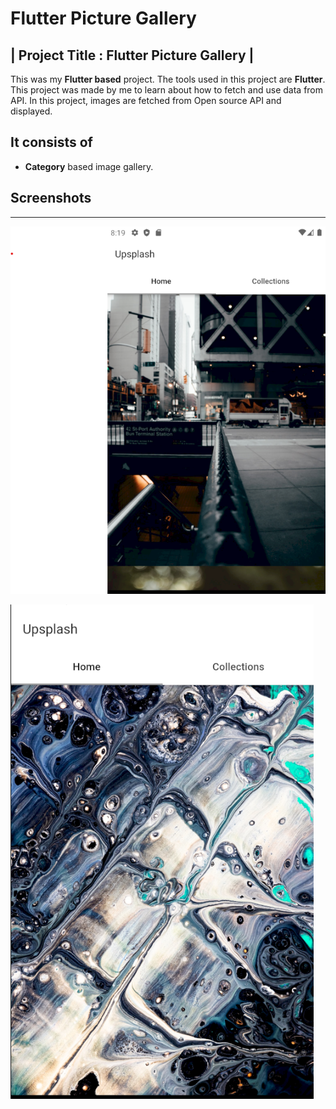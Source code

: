 # Flutter Picture Gallery

| Project Title : **Flutter Picture Gallery** |
--------

This was my **Flutter based** project. The tools used in this project are **Flutter**. This project was made by me to learn about how to fetch and use data from API. In this project, images are fetched from Open source API
and displayed.

## It consists of

* **Category** based image gallery.

## Screenshots

-----------

![img.png](./img/1.png)

![img.png](./img/2.png)
